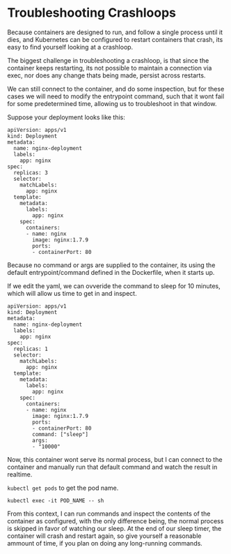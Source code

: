 # Troubleshooting Crashloops

Because containers are designed to run, and follow a single process until it dies, and Kubernetes can be configured to restart containers that crash, its easy to find yourself looking at a crashloop.

The biggest challenge in troubleshooting a crashloop, is that since the container keeps restarting, its not possible to maintain a connection via exec, nor does any change thats being made, persist across restarts.

We can still connect to the container, and do some inspection, but for these cases we will need to modify the entrypoint command, such that it wont fail for some predetermined time, allowing us to troubleshoot in that window.

Suppose your deployment looks like this:

```
apiVersion: apps/v1 
kind: Deployment
metadata:
  name: nginx-deployment
  labels:
    app: nginx
spec:
  replicas: 3
  selector:
    matchLabels:
      app: nginx
  template:
    metadata:
      labels:
        app: nginx
    spec:
      containers:
      - name: nginx
        image: nginx:1.7.9
        ports:
        - containerPort: 80
```

Because no command or args are supplied to the container, its using the default entrypoint/command defined in the Dockerfile, when it starts up.

If we edit the yaml, we can ovveride the command to sleep for 10 minutes, which will allow us time to get in and inspect.

```
apiVersion: apps/v1 
kind: Deployment
metadata:
  name: nginx-deployment
  labels:
    app: nginx
spec:
  replicas: 1
  selector:
    matchLabels:
      app: nginx
  template:
    metadata:
      labels:
        app: nginx
    spec:
      containers:
      - name: nginx
        image: nginx:1.7.9
        ports:
        - containerPort: 80
        command: ["sleep"]
        args:
        - "10000"
```

Now, this container wont serve its normal process, but I can connect to the container and manually run that default command and watch the result in realtime.

`kubectl get pods` to get the pod name.

`kubectl exec -it POD_NAME -- sh`

From this context, I can run commands and inspect the contents of the container as configured, with the only difference being, the normal process is skipped in favor of watching our sleep. At the end of our sleep timer, the container will crash and restart again, so give yourself a reasonable ammount of time, if you plan on doing any long-running commands.




